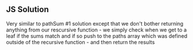 ## JS Solution

Very similar to pathSum #1 solution except that we don't bother returning
anything from our rescursive function - we simply check when we get to a leaf if
the sums match and if so push to the paths array which was defined outside of
the recursive function - and then return the results
